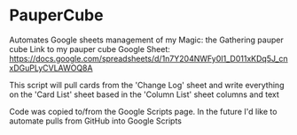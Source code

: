 # PauperCube
Automates Google sheets management of my Magic: the Gathering pauper cube
Link to my pauper cube Google Sheet:
https://docs.google.com/spreadsheets/d/1n7Y204NWFy0I1_D011xKDq5J_cnxDGuPLyCVLAWOQ8A

This script will pull cards from the 'Change Log' sheet and write everything on the 'Card List' sheet based in the 'Column List' sheet columns and text

Code was copied to/from the Google Scripts page. In the future I'd like to automate pulls from GitHub into Google Scripts
